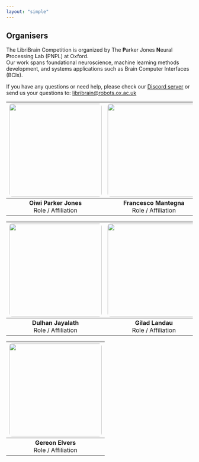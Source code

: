 ```yaml
---
layout: "simple"
---
```


## Organisers
The LibriBrain Competition is organized by The **P**arker Jones **N**eural **P**rocessing **L**ab (PNPL) at Oxford.  
Our work spans foundational neuroscience, machine learning methods development, and systems applications such as Brain Computer Interfaces (BCIs).

If you have any questions or need help, please check our [Discord server](https://neural-processing-lab.github.io/2025-libribrain-competition/links/discord) or send us your questions to: [libribrain@robots.ox.ac.uk](mailto:libribrain@robots.ox.ac.uk)

| <img src="https://neural-processing-lab.github.io/people/oiwi.png" style="width: 250px; height: 250px; object-fit: cover; border-radius: 8px; display: block; margin: auto;"/> | <img src="https://neural-processing-lab.github.io/people/francesco.png" style="width: 250px; height: 250px; object-fit: cover; border-radius: 8px; display: block; margin: auto;"/> | <img src="https://neural-processing-lab.github.io/people/miran.png" style="width: 250px; height: 250px; object-fit: cover; border-radius: 8px; display: block; margin: auto;"/> |
|:--:|:--:|:--:|
| **Oiwi Parker Jones** <br> Role / Affiliation | **Francesco Mantegna** <br> Role / Affiliation | **Miran Özdogan** <br> Role / Affiliation |

| <img src="https://neural-processing-lab.github.io/people/dulhan.png" style="width: 250px; height: 250px; object-fit: cover; border-radius: 8px; display: block; margin: auto;"/> | <img src="https://neural-processing-lab.github.io/people/gilad.png" style="width: 250px; height: 250px; object-fit: cover; border-radius: 8px; display: block; margin: auto;"/> | <img src="https://neural-processing-lab.github.io/people/pratik.jpg" style="width: 250px; height: 250px; object-fit: cover; border-radius: 8px; display: block; margin: auto;"/> |
|:--:|:--:|:--:|
| **Dulhan Jayalath** <br> Role / Affiliation | **Gilad Landau** <br> Role / Affiliation | **Pratik Somaiya** <br> Role / Affiliation |

| <img src="https://framerusercontent.com/images/QmXPlM1YzgfVdzcRaAjpVi9CJTo.jpg" style="width: 250px; height: 250px; object-fit: cover; border-radius: 8px; display: block; margin: auto;"/> |
|:--:|
| **Gereon Elvers** <br> Role / Affiliation |